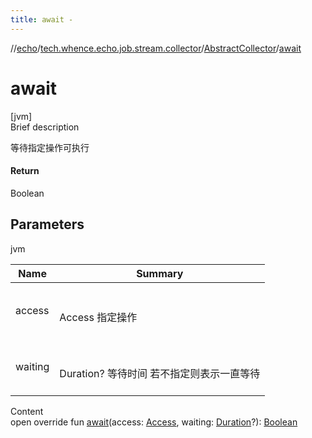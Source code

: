 ```yaml
---
title: await -
---
```

//[echo](../../index.md)/[tech.whence.echo.job.stream.collector](../index.md)/[AbstractCollector](index.md)/[await](await.md)



# await  
[jvm]  
Brief description  


等待指定操作可执行



#### Return  


Boolean



## Parameters  
  
jvm  
  
|  Name|  Summary| 
|---|---|
| access| <br><br>Access 指定操作<br><br>
| waiting| <br><br>Duration? 等待时间 若不指定则表示一直等待<br><br>
  
  
Content  
open override fun [await](await.md)(access: [Access](../-access/index.md), waiting: [Duration](https://docs.oracle.com/javase/8/docs/api/java/time/Duration.html)?): [Boolean](https://kotlinlang.org/api/latest/jvm/stdlib/kotlin/-boolean/index.html)  



